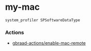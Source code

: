 my-mac
======
```
system_profiler SPSoftwareDataType
```
### Actions
- [gbraad-actions/enable-mac-remote](https://github.com/gbraad-actions/enable-mac-remote)
